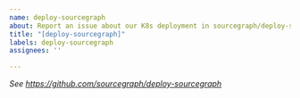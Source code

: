 ```yaml
---
name: deploy-sourcegraph
about: Report an issue about our K8s deployment in sourcegraph/deploy-sourcegraph
title: "[deploy-sourcegraph]"
labels: deploy-sourcegraph
assignees: ''

---
```


_See https://github.com/sourcegraph/deploy-sourcegraph_
